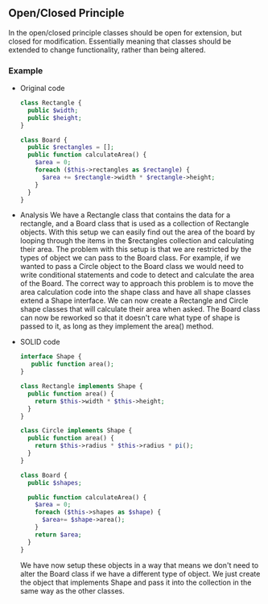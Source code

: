 ## Open/Closed Principle
In the open/closed principle classes should be open for extension, but closed for modification. Essentially meaning that classes should be extended to change functionality, rather than being altered.

### Example 
- Original code

  ``` php
  class Rectangle {
    public $width;
    public $height;
  }

  class Board {
    public $rectangles = [];
    public function calculateArea() {
      $area = 0;
      foreach ($this->rectangles as $rectangle) {
        $area += $rectangle->width * $rectangle->height;
      }
    }
  }
  ```
  
- Analysis
  We have a Rectangle class that contains the data for a rectangle, and a Board class that is used as a collection of Rectangle objects. With this setup we can easily find out the area of the board by looping through the items in the $rectangles collection and calculating their area. The problem with this setup is that we are restricted by the types of object we can pass to the Board class. For example, if we wanted to pass a Circle object to the Board class we would need to write conditional statements and code to detect and calculate the area of the Board. The correct way to approach this problem is to move the area calculation code into the shape class and have all shape classes extend a Shape interface. We can now create a Rectangle and Circle shape classes that will calculate their area when asked. The Board class can now be reworked so that it doesn't care what type of shape is passed to it, as long as they implement the area() method.

- SOLID code
  
  ``` php
  interface Shape {
     public function area();
  }

  class Rectangle implements Shape {
    public function area() {
      return $this->width * $this->height;
    }
  }

  class Circle implements Shape {
    public function area() {
      return $this->radius * $this->radius * pi();
    }
  }
  
  class Board {
    public $shapes;

    public function calculateArea() {
      $area = 0;
      foreach ($this->shapes as $shape) {
        $area+= $shape->area();
      }
      return $area;
    }
  }
  ```
  
  We have now setup these objects in a way that means we don't need to alter the Board class if we have a different type of object. We just create the object that implements Shape and pass it into the collection in the same way as the other classes.
  
